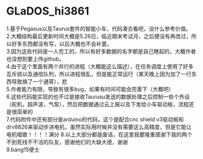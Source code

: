 # GLaDOS_hi3861
1.基于Pegasus以及Taurus套件的智能小车，代码凑合看吧，没什么参考价值。  
2.大概结构最后更新时间大概是5.26日，临近期末考试月，之后便没有再改过，所以好多东西都没有写，以后大概也不会补罢。  
3.因为这些代码是一人完工的，所以有好多数据的名字都是自己瞎起的，大概作者也没想到要上传github。  
4.由于这个里面有两个并行的进程（大概能这么描述），在任务调度上使用了好多互斥锁以及通信队列，所以进程很乱，但是能正常运行（某天晚上因为加了一行东西导致搞了一个通宵），悲  
5.作者能力有限，导致有很多bug，如果有时间可能会完善下（大概吧）  
6.这些代码能实现的也不过是接收Taurusu发送的数据处理之后控制一些个外设（舵机，超声波，气泵），然后把数据通过云上报以及下发给小车驱动板，流程还是很简单的  
7.代码附件中还有部分是arduino的代码，这个是配合cnc shield v3驱动板和drv8826来驱动步进电机，虽然实际用时候并没有需要这么高精度，但是它能让电机唱歌！！！！满分
8.以上大部分都是废话，在这里我要隆重感谢下我的两个不到死线不干活的队友，感谢他们的大缺大德，谢谢   
9.bang15便士  
